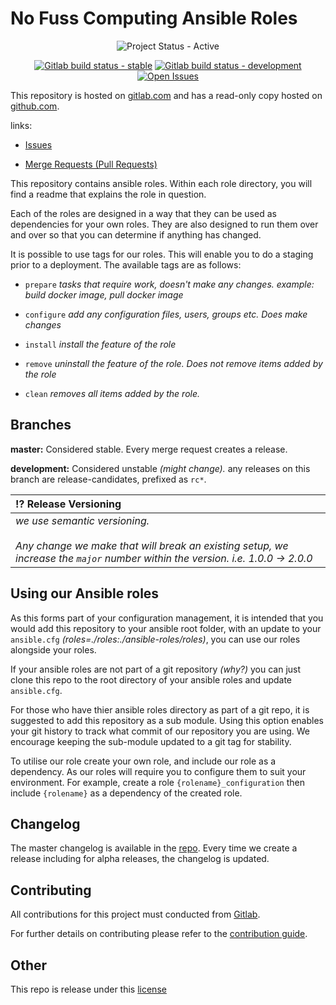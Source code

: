 # No Fuss Computing Ansible Roles

<div align="center">

![Project Status - Active](https://img.shields.io/badge/Project%20Status-Active-green?logo=gitlab&style=plastic)

[![Gitlab build status - stable](https://img.shields.io/badge/dynamic/json?color=ff782e&label=Build%20%5B%20Stable%20%5D&query=0.status&url=https%3A%2F%2Fgitlab.com%2Fapi%2Fv4%2Fprojects%2F28204898%2Fpipelines%3Fref%3Dmaster&logo=gitlab&style=plastic)](https://gitlab.com/nofusscomputing/projects/ansible-roles) [![Gitlab build status - development](https://img.shields.io/badge/dynamic/json?color=ff782e&label=Build%20[%20Development%20]&query=0.status&url=https%3A%2F%2Fgitlab.com%2Fapi%2Fv4%2Fprojects%2F28204898%2Fpipelines%3Fref%3Ddevelopment&logo=gitlab&style=plastic)](https://gitlab.com/nofusscomputing/projects/ansible-roles) [![Open Issues](https://img.shields.io/badge/dynamic/json?color=ff782e&logo=gitlab&style=plastic&label=Open%20Issues&query=%24.statistics.counts.opened&url=https%3A%2F%2Fgitlab.com%2Fapi%2Fv4%2Fprojects%2F28204898%2Fissues_statistics)](https://gitlab.com/nofusscomputing/projects/ansible-roles/-/issues)

</div>

This repository is hosted on [gitlab.com](https://gitlab.com/nofusscomputing/projects/ansible-roles) and has a read-only copy hosted on [github.com](https://github.com/NoFussComputing/ansible-roles).

links:
- [Issues](https://gitlab.com/nofusscomputing/projects/ansible-roles/-/issues)

- [Merge Requests (Pull Requests)](https://gitlab.com/nofusscomputing/projects/ansible-roles/-/merge_requests)


This repository contains ansible roles. Within each role directory, you will find a readme that explains the role in question.

Each of the roles are designed in a way that they can be used as dependencies for your own roles. They are also designed to run them over and over so that you can determine if anything has changed.

It is possible to use tags for our roles. This will enable you to do a staging prior to a deployment. The available tags are as follows:

- `prepare` _tasks that require work, doesn't make any changes. example: build docker image, pull docker image_

- `configure` _add any configuration files, users, groups etc. Does make changes_

- `install` _install the feature of the role_

- `remove` _uninstall the feature of the role. Does not remove items added by the role_

- `clean` _removes all items added by the role._


## Branches
**master:** Considered stable. Every merge request creates a release.

**development:** Considered unstable _(might change)._ any releases on this branch are release-candidates, prefixed as `rc*`.

| :interrobang: Release Versioning |
|:---|
| _we use semantic versioning._<br><br>_Any change we make that will break an existing setup, we increase the `major` number within the version. i.e. 1.0.0 -> 2.0.0_ |

## Using our Ansible roles
As this forms part of your configuration management, it is intended that you would add this repository to your ansible root folder, with an update to your `ansible.cfg` _(roles=./roles:./ansible-roles/roles)_, you can use our roles alongside your roles.

If your ansible roles are not part of a git repository _(why?)_ you can just clone this repo to the root directory of your ansible roles and update `ansible.cfg`.

For those who have thier ansible roles directory as part of a git repo, it is suggested to add this repository as a sub module. Using this option enables your git history to track what commit of our repository you are using. We encourage keeping the sub-module updated to a git tag for stability.

To utilise our role create your own role, and include our role as a dependency. As our roles will require you to configure them to suit your environment. For example, create a role `{rolename}_configuration` then include `{rolename}` as a dependency of the created role.

## Changelog
The master changelog is available in the [repo](https://gitlab.com/nofusscomputing/projects/ansible-roles/CHANGELOG.md). Every time we create a release including for alpha releases, the changelog is updated.

## Contributing
All contributions for this project must conducted from [Gitlab](https://gitlab.com/nofusscomputing/projects/ansible-roles).

For further details on contributing please refer to the [contribution guide](https://gitlab.com/nofusscomputing/projects/ansible-roles/CONTRIBUTING.md).


## Other

This repo is release under this [license](https://gitlab.com/nofusscomputing/projects/ansible-roles/LICENSE)
